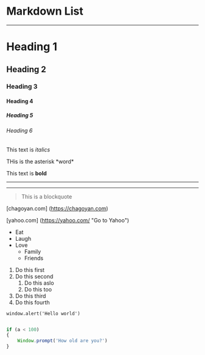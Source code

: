 # Markdown List
---

<!-- Heading -->
# Heading 1
## Heading 2
### Heading 3
#### Heading 4
##### Heading 5
###### Heading 6
<!-- emphasis -->
This text is *italics*

THis is the asterisk \*word\*
<!-- Strong -->
This text is **bold**

<!-- horizontal rule -->
 ---
 ___

 <!-- blockquote -->
 > This is a blockquote

<!-- links -->
[chagoyan.com] (https://chagoyan.com)

<!-- Link with title -->
[yahoo.com] (https://yahoo.com/ "Go to Yahoo")

<!-- lists -->
<!-- Non-Ordered - Bullets -->
* Eat
* Laugh
* Love 
    * Family
    * Friends
    
<!-- Ordered - Numbered -->
1. Do this first 
1. Do this second
    1. Do this aslo
    1. Do this too
1. Do this third
1. Do this fourth

<!--  code block -->
`window.alert('Hello world')`

```javascript

if (a < 100)
{
    Window.prompt('How old are you?')
}
```